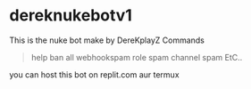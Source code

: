 # dereknukebotv1
This is the nuke bot make by DereKplayZ 
Commands 
> help 
> ban all 
> webhookspam 
> role spam 
> channel spam 
EtC.. 

you can host this bot on replit.com aur termux 
